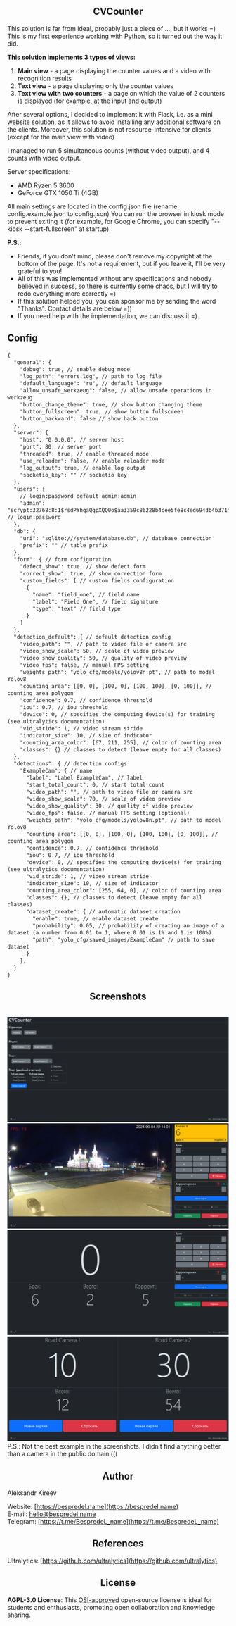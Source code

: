 ## <div align="center">CVCounter</div>
This solution is far from ideal, probably just a piece of ..., but it works =)<br> 
This is my first experience working with Python, so it turned out the way it did.


**This solution implements 3 types of views:**
1. **Main view** - a page displaying the counter values and a video with recognition results
2. **Text view** - a page displaying only the counter values
3. **Text view with two counters** - a page on which the value of 2 counters is displayed (for example, at the input and output)

After several options, I decided to implement it with Flask, i.e. as a mini website solution, 
as it allows to avoid installing any additional software on the clients. 
Moreover, this solution is not resource-intensive for clients (except for the main view with video)

I managed to run 5 simultaneous counts (without video output), and 4 counts with video output.

Server specifications:
- AMD Ryzen 5 3600
- GeForce GTX 1050 Ti (4GB)

All main settings are located in the config.json file (rename config.example.json to config.json)
You can run the browser in kiosk mode to prevent exiting it (for example, for Google Chrome, you can specify "--kiosk --start-fullscreen" at startup)

**P.S.:** 
- Friends, if you don't mind, please don't remove my copyright at the bottom of the page. It's not a requirement, but if you leave it, I'll be very grateful to you!
- All of this was implemented without any specifications and nobody believed in success, so there is currently some chaos, but I will try to redo everything more correctly =)
- If this solution helped you, you can sponsor me by sending the word "Thanks". Contact details are below =))
- If you need help with the implementation, we can discuss it =).

## Config
```json5
{
  "general": {
    "debug": true, // enable debug mode
    "log_path": "errors.log", // path to log file
    "default_language": "ru", // default language
    "allow_unsafe_werkzeug": false, // allow unsafe operations in werkzeug
    "button_change_theme": true, // show button changing theme
    "button_fullscreen": true, // show button fullscreen
    "button_backward": false // show back button
  },
  "server": {
    "host": "0.0.0.0", // server host
    "port": 80, // server port
    "threaded": true, // enable threaded mode
    "use_reloader": false, // enable reloader mode
    "log_output": true, // enable log output
    "socketio_key": "" // socketio key
  },
  "users": {
    // login:password default admin:admin
    "admin": "scrypt:32768:8:1$rsdPYhqaQqpXQQ0o$aa3359c86228b4cee5fe8c4ed694db4b371fa7fab5100fa7b446db7e1ed8077e3bb63228d4a1899aeeef9b8d15f8e8bdbcc3457f020bcb3ec320332c76b5896b" // login:password
  },
  "db": {
    "uri": "sqlite:///system/database.db", // database connection
    "prefix": "" // table prefix
  }, 
  "form": { // form configuration
    "defect_show": true, // show defect form
    "correct_show": true, // show correction form
    "custom_fields": [ // custom fields configuration
      {
        "name": "field_one", // field name
        "label": "Field One", // field signature
        "type": "text" // field type
      }
    ]
  },
  "detection_default": { // default detection config
    "video_path": "", // path to video file or camera src
    "video_show_scale": 50, // scale of video preview
    "video_show_quality": 50, // quality of video preview
    "video_fps": false, // manual FPS setting
    "weights_path": "yolo_cfg/models/yolov8n.pt", // path to model Yolov8
    "counting_area": [[0, 0], [100, 0], [100, 100], [0, 100]], // counting area polygon
    "confidence": 0.7, // confidence threshold
    "iou": 0.7, // iou threshold
    "device": 0, // specifies the computing device(s) for training (see ultralytics documentation)
    "vid_stride": 1, // video stream stride
    "indicator_size": 10, // size of indicator
    "counting_area_color": [67, 211, 255], // color of counting area
    "classes": {} // classes to detect (leave empty for all classes)
  },
  "detections": { // detection configs
    "ExampleCam": { // name
      "label": "Label ExampleCam", // label
      "start_total_count": 0, // start total count
      "video_path": "", // path to video file or camera src
      "video_show_scale": 70, // scale of video preview
      "video_show_quality": 30, // quality of video preview
      "video_fps": false, // manual FPS setting (optional)
      "weights_path": "yolo_cfg/models/yolov8n.pt", // path to model Yolov8
      "counting_area": [[0, 0], [100, 0], [100, 100], [0, 100]], // counting area polygon
      "confidence": 0.7, // confidence threshold
      "iou": 0.7, // iou threshold
      "device": 0, // specifies the computing device(s) for training (see ultralytics documentation)
      "vid_stride": 1, // video stream stride
      "indicator_size": 10, // size of indicator
      "counting_area_color": [255, 64, 0], // color of counting area
      "classes": {}, // classes to detect (leave empty for all classes)
      "dataset_create": { // automatic dataset creation
        "enable": true, // enable dataset create
        "probability": 0.05, // probability of creating an image of a dataset (a number from 0.01 to 1, where 0.01 is 1% and 1 is 100%)
        "path": "yolo_cfg/saved_images/ExampleCam" // path to save dataset
      }
    },
  }
}
```

## <div align="center">Screenshots</div>
<img src="https://github.com/BespredeL/BespredeL/blob/9b1aa0d2a841c04fce5a0cf58453f6cd5c831a88/VideoView.gif" alt="">
<img src="https://github.com/BespredeL/BespredeL/blob/da1fce84f2e64f149142a7302a98a7e5e06f62fa/IndexPage.png" alt="">
<img src="https://github.com/BespredeL/BespredeL/blob/da1fce84f2e64f149142a7302a98a7e5e06f62fa/VideoView.png" alt="">
<img src="https://github.com/BespredeL/BespredeL/blob/da1fce84f2e64f149142a7302a98a7e5e06f62fa/TextView.png" alt="">
<img src="https://github.com/BespredeL/BespredeL/blob/da1fce84f2e64f149142a7302a98a7e5e06f62fa/MultiTextView.png" alt="">
P.S.: Not the best example in the screenshots. I didn’t find anything better than a camera in the public domain (((

## <div align="center">Author</div>

Aleksandr Kireev

Website: [https://bespredel.name](https://bespredel.name)<br>
E-mail: [hello@bespredel.name](mailto:hello@bespredel.name)<br>
Telegram: [https://t.me/BespredeL_name](https://t.me/BespredeL_name)

## <div align="center">References</div>
Ultralytics: [https://github.com/ultralytics](https://github.com/ultralytics)

## <div align="center">License</div>
**AGPL-3.0 License**: This [OSI-approved](https://opensource.org/licenses/) open-source license is ideal for students and enthusiasts,
  promoting open collaboration and knowledge sharing.